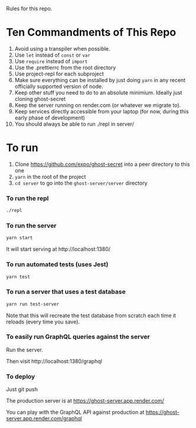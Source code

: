 Rules for this repo.

# Ten Commandments of This Repo

1. Avoid using a transpiler when possible.
2. Use `let` instead of `const` or `var`
3. Use `require` instead of `import`
4. Use the .prettierrc from the root directory
5. Use project-repl for each subproject
6. Make sure everything can be installed by just doing `yarn` in any recent officially supported version of node.
7. Keep other stuff you need to do to an absolute minimium. Ideally just cloning ghost-secret
8. Keep the server running on render.com (or whatever we migrate to).
9. Keep services directly accessible from your laptop (for now, during this early phase of development)
10. You should always be able to run ./repl in server/

# To run

1. Clone https://github.com/expo/ghost-secret into a peer directory to this one
2. `yarn` in the root of the project
3. `cd server` to go into the `ghost-server/server` directory

### To run the repl

```bash
./repl
```

### To run the server

```bash
yarn start
```

It will start serving at http://localhost:1380/

### To run automated tests (uses Jest)

```bash
yarn test
```

### To run a server that uses a test database
```bash
yarn run test-server
```

Note that this will recreate the test database from scratch each time it reloads (every time you save).

### To easily run GraphQL queries against the server

Run the server.

Then visit http://localhost:1380/graphql

### To deploy

Just git push

The production server is at https://ghost-server.app.render.com/

You can play with the GraphQL API against production at https://ghost-server.app.render.com/graphql

